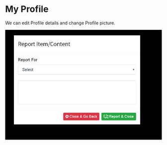# My Profile

We can edit Profile details and change Profile picture.

![](../.gitbook/assets/image%20%28215%29.png)

